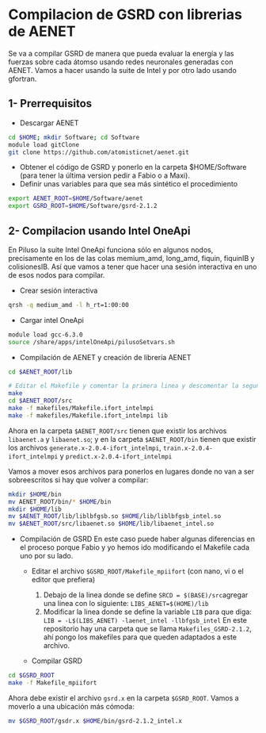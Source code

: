 # Compilacion de GSRD con librerias de AENET

Se va a compilar GSRD de manera que pueda evaluar la energía y las fuerzas sobre cada átomso usando redes neuronales generadas con AENET. Vamos a hacer usando la suite de Intel y por otro lado usando gfortran.

## 1- Prerrequisitos

- Descargar AENET

```bash
cd $HOME; mkdir Software; cd Software
module load gitClone
git clone https://github.com/atomisticnet/aenet.git
```

- Obtener el código de GSRD y ponerlo en la carpeta $HOME/Software (para tener la última version pedir a Fabio o a Maxi).
- Definir unas variables para que sea más sintético el procedimiento
```bash
export AENET_ROOT=$HOME/Software/aenet
export GSRD_ROOT=$HOME/Software/gsrd-2.1.2
```

## 2- Compilacion usando Intel OneApi

En Piluso la suite Intel OneApi funciona sólo en algunos nodos, precisamente en los de las colas memium_amd, long_amd, fiquin, fiquinIB y colisionesIB. Así que vamos a tener que hacer una sesión interactiva en uno de esos nodos para compilar.

- Crear sesión interactiva
```bash
qrsh -q medium_amd -l h_rt=1:00:00
```
- Cargar intel OneApi
```bash
module load gcc-6.3.0
source /share/apps/intelOneApi/pilusoSetvars.sh
```
- Compilación de AENET y creación de librería AENET
```bash
cd $AENET_ROOT/lib

# Editar el Makefile y comentar la primera linea y descomentar la segunda para que use ifort.
make
cd $AENET_ROOT/src
make -f makefiles/Makefile.ifort_intelmpi
make -f makefiles/Makefile.ifort_intelmpi lib
```

Ahora en la carpeta `$AENET_ROOT/src` tienen que existir los archivos `libaenet.a` y `libaenet.so`; y en la carpeta `$AENET_ROOT/bin` tienen que existir los archivos `generate.x-2.0.4-ifort_intelmpi`, `train.x-2.0.4-ifort_intelmpi` y `predict.x-2.0.4-ifort_intelmpi`

Vamos a mover esos archivos para ponerlos en lugares donde no van a ser sobreescritos si hay que volver a compilar:
```bash
mkdir $HOME/bin
mv AENET_ROOT/bin/* $HOME/bin
mkdir $HOME/lib
mv $AENET_ROOT/lib/liblbfgsb.so $HOME/lib/liblbfgsb_intel.so
mv $AENET_ROOT/src/libaenet.so $HOME/lib/libaenet_intel.so
```

- Compilación de GSRD
  En este caso puede haber algunas diferencias en el proceso porque Fabio y yo hemos ido modificando el Makefile cada uno por su lado.
  
  - Editar el archivo `$GSRD_ROOT/Makefile_mpiifort` (con nano, vi o el editor que prefiera)
    1. Debajo de la linea donde se define `SRCD = $(BASE)/src`agregar una linea con lo siguiente: `LIBS_AENET=$(HOME)/lib`
    2. Modificar la linea donde se define la variable `LIB` para que diga: `LIB = -L$(LIBS_AENET) -laenet_intel -llbfgsb_intel`
  En este repositorio hay una carpeta que se llama `Makefiles_GSRD-2.1.2`, ahí pongo los makefiles para que queden adaptados a este archivo.
  
  - Compilar GSRD
```bash
cd $GSRD_ROOT 
make -f Makefile_mpiifort
```

Ahora debe existir el archivo `gsrd.x` en la carpeta `$GSRD_ROOT`. Vamos a moverlo a una ubicación más cómoda:

```bash
mv $GSRD_ROOT/gsdr.x $HOME/bin/gsrd-2.1.2_intel.x
```
 
